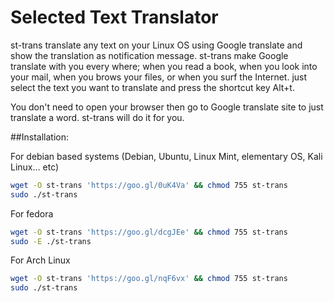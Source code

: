 # Selected Text Translator
st-trans translate any text on your Linux OS using Google translate and show the translation as notification message. st-trans make Google translate with you every where; when you read a book, when you look into your mail, when you brows your files, or when you surf the Internet. just select the text you want to translate and press the shortcut key Alt+t.

You don't need to open your browser then go to Google translate site to just translate a word. st-trans will do it for you.

##Installation:

For debian based systems (Debian, Ubuntu, Linux Mint, elementary OS, Kali Linux… etc)
```Bash
wget -O st-trans 'https://goo.gl/0uK4Va' && chmod 755 st-trans
sudo ./st-trans
```

For fedora
```Bash
wget -O st-trans 'https://goo.gl/dcgJEe' && chmod 755 st-trans
sudo -E ./st-trans
```

For Arch Linux
```Bash
wget -O st-trans 'https://goo.gl/nqF6vx' && chmod 755 st-trans
sudo ./st-trans
```
